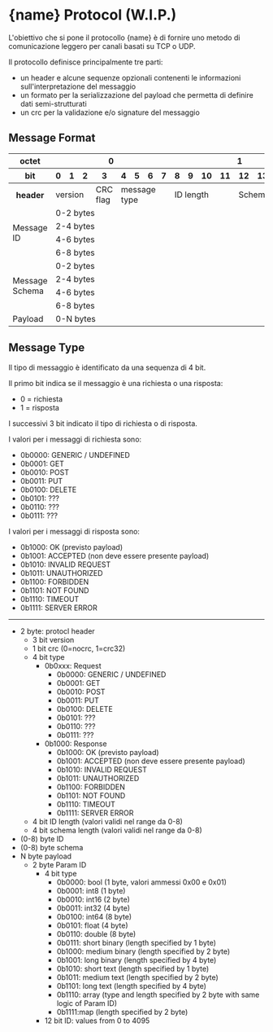 # {name} Protocol (W.I.P.)

L'obiettivo che si pone il protocollo {name} è di fornire uno metodo di comunicazione leggero per canali basati su TCP o UDP.

Il protocollo definisce principalmente tre parti:

- un header e alcune sequenze opzionali contenenti le informazioni sull'interpretazione del messaggio
- un formato per la serializzazione del payload che permetta di definire dati semi-strutturati
- un crc per la validazione e/o signature del messaggio

## Message Format

<table>
  <thead>
    <tr>
      <th>octet</th>
      <th colspan="8">0</th>
      <th colspan="8">1</th>
    </tr>
    <tr>
      <th>bit</th>
      <th>0</th>
      <th>1</th>
      <th>2</th>
      <th>3</th>
      <th>4</th>
      <th>5</th>
      <th>6</th>
      <th>7</th>
      <th>8</th>
      <th>9</th>
      <th>10</th>
      <th>11</th>
      <th>12</th>
      <th>13</th>
      <th>14</th>
      <th>15</th>
    </tr>
  </thead>
  <tbody>
    <tr>
      <th>header</th>
      <td colspan="3">version</td>
      <td>CRC flag</td>
      <td colspan="4">message type</td>
      <td colspan="4">ID length</td>
      <td colspan="4">Schema length</td>
    </tr>
    <tr>
      <td rowspan="4">Message ID</td>
      <td colspan="16">0-2 bytes</td>
    </tr>
    <tr>
      <td colspan="16">2-4 bytes</td>
    </tr>
    <tr>
      <td colspan="16">4-6 bytes</td>
    </tr>
    <tr>
      <td colspan="16">6-8 bytes</td>
    </tr>
    <tr>
      <td rowspan="4">Message Schema</td>
      <td colspan="16">0-2 bytes</td>
    </tr>
    <tr>
      <td colspan="16">2-4 bytes</td>
    </tr>
    <tr>
      <td colspan="16">4-6 bytes</td>
    </tr>
    <tr>
      <td colspan="16">6-8 bytes</td>
    </tr>
    <tr>
      <td>Payload</td>
      <td colspan="16">
        0-N bytes
      </td>
  </tbody>
</table>

## Message Type

Il tipo di messaggio è identificato da una sequenza di 4 bit.

Il primo bit indica se il messaggio è una richiesta o una risposta:

- 0 = richiesta
- 1 = risposta

I successivi 3 bit indicato il tipo di richiesta o di risposta.

I valori per i messaggi di richiesta sono:

- 0b0000: GENERIC / UNDEFINED
- 0b0001: GET
- 0b0010: POST
- 0b0011: PUT
- 0b0100: DELETE
- 0b0101: ???
- 0b0110: ???
- 0b0111: ???

I valori per i messaggi di risposta sono:

- 0b1000: OK (previsto payload)
- 0b1001: ACCEPTED (non deve essere presente payload)
- 0b1010: INVALID REQUEST
- 0b1011: UNAUTHORIZED
- 0b1100: FORBIDDEN
- 0b1101: NOT FOUND
- 0b1110: TIMEOUT
- 0b1111: SERVER ERROR

----

- 2 byte: protocl header
  - 3 bit version
  - 1 bit crc (0=nocrc, 1=crc32)
  - 4 bit type
    - 0b0xxx: Request
      - 0b0000: GENERIC / UNDEFINED
      - 0b0001: GET
      - 0b0010: POST
      - 0b0011: PUT
      - 0b0100: DELETE
      - 0b0101: ???
      - 0b0110: ???
      - 0b0111: ???
    - 0b1000: Response
      - 0b1000: OK (previsto payload)
      - 0b1001: ACCEPTED (non deve essere presente payload)
      - 0b1010: INVALID REQUEST
      - 0b1011: UNAUTHORIZED
      - 0b1100: FORBIDDEN
      - 0b1101: NOT FOUND
      - 0b1110: TIMEOUT
      - 0b1111: SERVER ERROR
  - 4 bit ID length (valori validi nel range da 0-8)
  - 4 bit schema length (valori validi nel range da 0-8)
- (0-8) byte ID
- (0-8) byte schema
- N byte payload
  - 2 byte Param ID
    - 4 bit type
      - 0b0000: bool (1 byte, valori ammessi 0x00 e 0x01)
      - 0b0001: int8 (1 byte)
      - 0b0010: int16 (2 byte)
      - 0b0011: int32 (4 byte)
      - 0b0100: int64 (8 byte)
      - 0b0101: float (4 byte)
      - 0b0110: double (8 byte)
      - 0b0111: short binary (length specified by 1 byte)
      - 0b1000: medium binary (length specified by 2 byte)
      - 0b1001: long binary (length specified by 4 byte)
      - 0b1010: short text (length specified by 1 byte)
      - 0b1011: medium text (length specified by 2 byte)
      - 0b1101: long text (length specified by 4 byte)
      - 0b1110: array (type and length specified by 2 byte with same logic of Param ID)
      - 0b1111:map (length specified by 2 byte)
    - 12 bit ID: values from 0 to 4095
